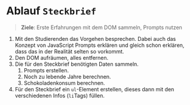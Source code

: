 # Ablauf `Steckbrief`

> **Ziele**: Erste Erfahrungen mit dem DOM sammeln, Prompts nutzen

1. Mit den Studierenden das Vorgehen besprechen. Dabei auch das Konzept von JavaScript Prompts erklären und gleich schon erklären, dass das in der Realität selten so vorkommt.
2. Den DOM aufräumen, alles entfernen.
3. Die für den Steckbrief benötigten Daten sammeln.
   1. Prompts erstellen.
   2. Noch zu lebende Jahre berechnen.
   3. Schokoladenkonsum berechnen.
4. Für den Steckbrief ein `ul`-Element erstellen, dieses dann mit den verschiedenen Infos (`li`Tags) füllen.

